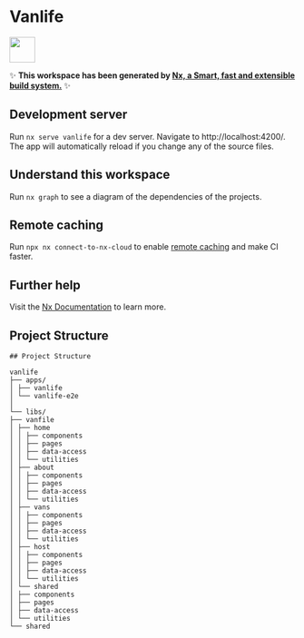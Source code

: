 # Vanlife

<a alt="Nx logo" href="https://nx.dev" target="_blank" rel="noreferrer"><img src="https://raw.githubusercontent.com/nrwl/nx/master/images/nx-logo.png" width="45"></a>

✨ **This workspace has been generated by [Nx, a Smart, fast and extensible build system.](https://nx.dev)** ✨

## Development server

Run `nx serve vanlife` for a dev server. Navigate to http://localhost:4200/. The app will automatically reload if you change any of the source files.

## Understand this workspace

Run `nx graph` to see a diagram of the dependencies of the projects.

## Remote caching

Run `npx nx connect-to-nx-cloud` to enable [remote caching](https://nx.app) and make CI faster.

## Further help

Visit the [Nx Documentation](https://nx.dev) to learn more.

## Project Structure

```shell
## Project Structure

vanlife
├── apps/
│ ├── vanlife
│ └── vanlife-e2e
│
└── libs/
├── vanfile
│ ├── home
│ │ ├── components
│ │ ├── pages
│ │ ├── data-access
│ │ └── utilities
│ ├── about
│ │ ├── components
│ │ ├── pages
│ │ ├── data-access
│ │ └── utilities
│ ├── vans
│ │ ├── components
│ │ ├── pages
│ │ ├── data-access
│ │ └── utilities
│ ├── host
│ │ ├── components
│ │ ├── pages
│ │ ├── data-access
│ │ └── utilities
│ └── shared
│ ├── components
│ ├── pages
│ ├── data-access
│ └── utilities
└── shared
```
